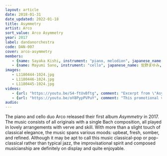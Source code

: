 ```yaml
---
layout: article
date: 2018-01-31
date_updated: 2022-01-18
title: Asymmetry
artist: Arco
sort_value: Arco Asymmetry
year: 2017
label: dandanorchestra
code: DAN-007
cover: arco-asymmetry
members: 
   - {name: Sayaka Kishi, instrument: "piano, melodion", japanese_name: 岸淑香, url: "http://www.sayaketto.net/"}
   - {name: Mayumi Sano, instrument: "cello", japanese_name: 佐野まゆみ, url: "http://sanomayumi.com/"}
images:
   - L1180444-1024.jpg
   - L1180446-1024.jpg
   - L1180445-1024.jpg
videos: 
   - {url: "https://youtu.be/S4-ftUvBftg", comment: "Excerpt from \"Asymmetry\", the first track on this album"}
   - {url: "https://youtu.be/oY8PypPVPuY", comment: "This promotional video contains samples from the album"}
audio:
---
```

The piano and cello duo Arco released their first album *Asymmetry* in 2017. The music consists of all originals with a single Bach composition, all played in lovely arrangements with verve and skill. With more than a slight touch of classical elegance, the music spans various moods: upbeat, fresh, somber, and refined. Although it may be apt to call this music classical-pop or pop-classical rather than typical jazz, the improvisational spirit and composed musicianship are definitely on display and quite enjoyable.

